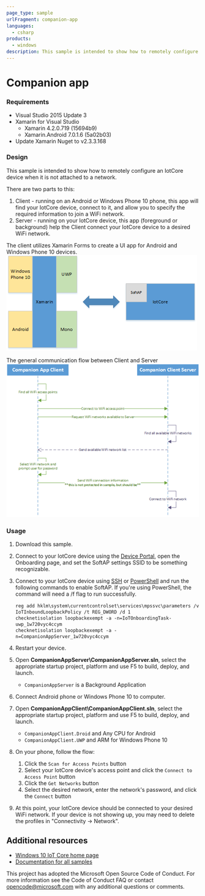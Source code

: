 ```yaml
---
page_type: sample
urlFragment: companion-app
languages:
  - csharp
products:
  - windows
description: This sample is intended to show how to remotely configure an Windows 10 IoT Core device when it is not attached to a network.
---
```


# Companion app

### Requirements

+ Visual Studio 2015 Update 3
+ Xamarin for Visual Studio
    + Xamarin   4.2.0.719 (15694b9)
    + Xamarin.Android   7.0.1.6 (5a02b03)
+ Update Xamarin Nuget to v2.3.3.168

### Design

This sample is intended to show how to remotely configure an IotCore device when it is not attached to a network.  

There are two parts to this:

1. Client - running on an Android or Windows Phone 10 phone, this app will find your IotCore device, connect to it, and allow you to specify the required information to join a WiFi network. 
1. Server - running on your IotCore device, this app (foreground or background) help the Client connect your IotCore device to a desired WiFi network. 

The client utilizes Xamarin Forms to create a UI app for Android and Windows Phone 10 devices.  
![Design](../../Resources/images/CompanionApp/General.png)

The general communication flow between Client and Server 
![Flow](../../Resources/images/CompanionApp/Flow.png)

### Usage

1. Download this sample.
1. Connect to your IotCore device using the [Device Portal](https://developer.microsoft.com/en-us/windows/iot/docs/deviceportal), open the Onboarding page, and set the SoftAP settings SSID to be something recognizable.
1. Connect to your IotCore device using [SSH](https://developer.microsoft.com/en-us/windows/iot/docs/ssh) or [PowerShell](https://developer.microsoft.com/en-us/windows/iot/docs/powershell) and run the following commands to enable SoftAP. If you're using PowerShell, the command will need a /f flag to run successfully.

    ```
    reg add hklm\system\currentcontrolset\services\mpssvc\parameters /v IoTInboundLoopbackPolicy /t REG_DWORD /d 1
    checknetisolation loopbackexempt -a -n=IoTOnboardingTask-uwp_1w720vyc4ccym
    checknetisolation loopbackexempt -a -n=CompanionAppServer_1w720vyc4ccym
    ```
1. Restart your device.
1. Open **CompanionAppServer\CompanionAppServer.sln**, select the appropriate startup project, platform and use F5 to build, deploy, and launch.
    + `CompanionAppServer` is a Background Application
1. Connect Android phone or Windows Phone 10 to computer.
1. Open **CompanionAppClient\CompanionAppClient.sln**, select the appropriate startup project, platform and use F5 to build, deploy, and launch.
    + `CompanionAppClient.Droid` and Any CPU for Android
    + `CompanionAppClient.UWP` and ARM for Windows Phone 10
1. On your phone, follow the flow:
    1. Click the `Scan for Access Points` button
    1. Select your IotCore device's access point and click the `Connect to Access Point` button
    1. Click the `Get Networks` button
    1. Select the desired network, enter the network's password, and click the `Connect` button
1. At this point, your IotCore device should be connected to your desired WiFi network. If your device is not showing up, you may need to delete the profiles in "Connectivity -> Network".

## Additional resources
* [Windows 10 IoT Core home page](https://developer.microsoft.com/en-us/windows/iot/)
* [Documentation for all samples](https://developer.microsoft.com/en-us/windows/iot/samples)

This project has adopted the Microsoft Open Source Code of Conduct. For more information see the Code of Conduct FAQ or contact opencode@microsoft.com with any additional questions or comments.
